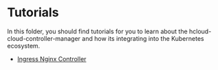 # Tutorials

In this folder, you should find tutorials for you to learn about the hcloud-cloud-controller-manager and how its integrating into the Kubernetes ecosystem.

- [Ingress Nginx Controller](ingress-nginx-controller.md)
